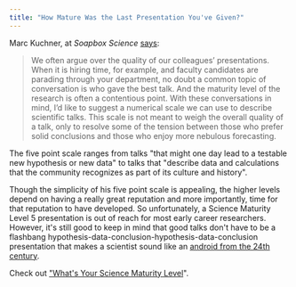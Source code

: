 ```yaml
---
title: "How Mature Was the Last Presentation You've Given?"
---
```


Marc Kuchner, at *Soapbox Science* [says](http://blogs.nature.com/soapboxscience/2013/04/03/whats-your-science-maturity-level):

> We often argue over the quality of our colleagues’ presentations.  When it is hiring time, for example, and faculty candidates are parading  through your department, no doubt a common topic of conversation is who  gave the best talk. And the maturity level of the research is often a  contentious point. With these conversations in mind, I’d like to suggest a numerical  scale we can use to describe scientific talks. This scale is not meant  to weigh the overall quality of a talk, only to resolve some of the  tension between those who prefer solid conclusions and those who enjoy  more nebulous forecasting.

The five point scale ranges from talks "that might one day lead to a testable new hypothesis or new data" to talks that "describe data and calculations that the community recognizes as part of its culture and history".

Though the simplicity of his five point scale is appealing, the higher levels depend on having a really great reputation and more importantly, time for that reputation to have developed. So unfortunately, a Science Maturity Level 5 presentation is out of reach for most early career researchers. However, it's still good to keep in mind that good talks don't have to be a flashbang hypothesis-data-conclusion-hypothesis-data-conclusion presentation that makes a scientist sound like an <a href="http://www.youtube.com/watch?v=oNrWgjh9tnU" target="_blank">android from the 24th century</a>.

Check out ["What's Your Science Maturity Level](http://blogs.nature.com/soapboxscience/2013/04/03/whats-your-science-maturity-level)".
